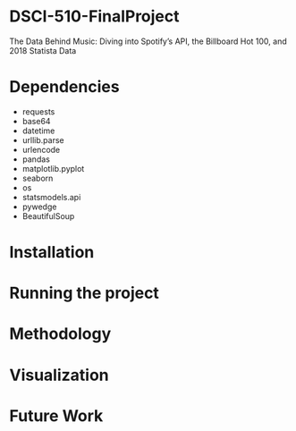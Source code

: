 # DSCI-510-FinalProject
The Data Behind Music: Diving into Spotify’s API, the Billboard Hot 100, and 2018 Statista Data

# Dependencies
  - requests
  - base64
  - datetime
  - urllib.parse 
  - urlencode
  - pandas
  - matplotlib.pyplot 
  - seaborn 
  - os  
  - statsmodels.api 
  - pywedge 
  - BeautifulSoup

# Installation

# Running the project

# Methodology

# Visualization

# Future Work
